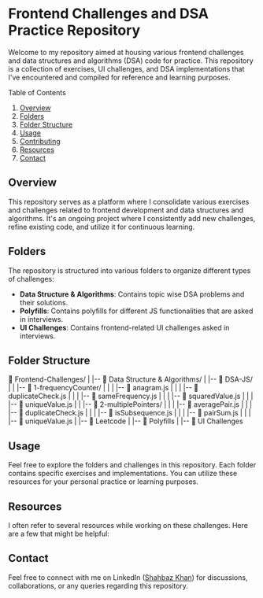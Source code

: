 # Frontend Challenges and DSA Practice Repository

Welcome to my repository aimed at housing various frontend challenges and data structures and algorithms (DSA) code for practice. This repository is a collection of exercises, UI challenges, and DSA implementations that I've encountered and compiled for reference and learning purposes.

Table of Contents

1. [Overview](#overview)
2. [Folders](#folders)
3. [Folder Structure](#folder-structure)
4. [Usage](#usage)
5. [Contributing](#contributing)
6. [Resources](#resources)
7. [Contact](#contact)

## Overview

This repository serves as a platform where I consolidate various exercises and challenges related to frontend development and data structures and algorithms. It's an ongoing project where I consistently add new challenges, refine existing code, and utilize it for continuous learning.

## Folders

The repository is structured into various folders to organize different types of challenges:

- **Data Structure & Algorithms**: Contains topic wise DSA problems and their solutions.
- **Polyfills**: Contains polyfills for different JS functionalities that are asked in interviews.
- **UI Challenges**: Contains frontend-related UI challenges asked in interviews.

## Folder Structure

📁 Frontend-Challenges/
|
|-- 📁 Data Structure & Algorithms/
| |-- 📁 DSA-JS/
| | |-- 📁 1-frequencyCounter/
| | | |-- 📄 anagram.js
| | | |-- 📄 duplicateCheck.js
| | | |-- 📄 sameFrequency.js
| | | |-- 📄 squaredValue.js
| | | |-- 📄 uniqueValue.js
| | |-- 📁 2-multiplePointers/
| | | |-- 📄 averagePair.js
| | | |-- 📄 duplicateCheck.js
| | | |-- 📄 isSubsequence.js
| | | |-- 📄 pairSum.js
| | | |-- 📄 uniqueValue.js
| |-- 📁 Leetcode
|
|-- 📁 Polyfills
|
|-- 📁 UI Challenges

## Usage

Feel free to explore the folders and challenges in this repository. Each folder contains specific exercises and implementations. You can utilize these resources for your personal practice or learning purposes.

## Resources

I often refer to several resources while working on these challenges. Here are a few that might be helpful:

## Contact

Feel free to connect with me on LinkedIn ([Shahbaz Khan](https://www.linkedin.com/in/shbaaaaz)) for discussions, collaborations, or any queries regarding this repository.
